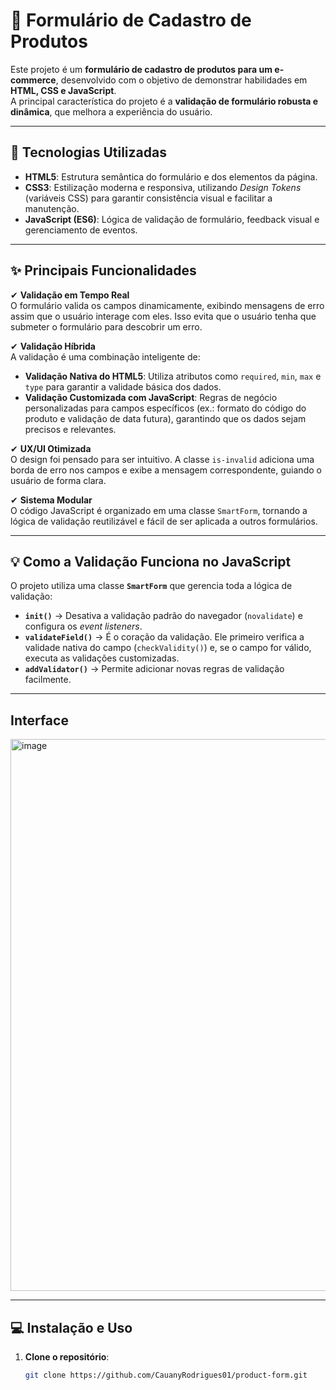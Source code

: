 # 🛒 Formulário de Cadastro de Produtos

Este projeto é um **formulário de cadastro de produtos para um e-commerce**, desenvolvido com o objetivo de demonstrar habilidades em **HTML, CSS e JavaScript**.  
A principal característica do projeto é a **validação de formulário robusta e dinâmica**, que melhora a experiência do usuário.

---

## 🚀 Tecnologias Utilizadas

- **HTML5**: Estrutura semântica do formulário e dos elementos da página.  
- **CSS3**: Estilização moderna e responsiva, utilizando *Design Tokens* (variáveis CSS) para garantir consistência visual e facilitar a manutenção.  
- **JavaScript (ES6)**: Lógica de validação de formulário, feedback visual e gerenciamento de eventos.  

---

## ✨ Principais Funcionalidades

✔ **Validação em Tempo Real**  
O formulário valida os campos dinamicamente, exibindo mensagens de erro assim que o usuário interage com eles. Isso evita que o usuário tenha que submeter o formulário para descobrir um erro.

✔ **Validação Híbrida**  
A validação é uma combinação inteligente de:  
- **Validação Nativa do HTML5**: Utiliza atributos como `required`, `min`, `max` e `type` para garantir a validade básica dos dados.  
- **Validação Customizada com JavaScript**: Regras de negócio personalizadas para campos específicos (ex.: formato do código do produto e validação de data futura), garantindo que os dados sejam precisos e relevantes.

✔ **UX/UI Otimizada**  
O design foi pensado para ser intuitivo. A classe `is-invalid` adiciona uma borda de erro nos campos e exibe a mensagem correspondente, guiando o usuário de forma clara.

✔ **Sistema Modular**  
O código JavaScript é organizado em uma classe `SmartForm`, tornando a lógica de validação reutilizável e fácil de ser aplicada a outros formulários.

---

## 💡 Como a Validação Funciona no JavaScript

O projeto utiliza uma classe **`SmartForm`** que gerencia toda a lógica de validação:

- **`init()`** → Desativa a validação padrão do navegador (`novalidate`) e configura os *event listeners*.  
- **`validateField()`** → É o coração da validação. Ele primeiro verifica a validade nativa do campo (`checkValidity()`) e, se o campo for válido, executa as validações customizadas.  
- **`addValidator()`** → Permite adicionar novas regras de validação facilmente.  

---

## Interface

<img width="1401" height="883" alt="image" src="https://github.com/user-attachments/assets/282c770e-8dc8-4bd9-903d-6666d6425446" />

---

## 💻 Instalação e Uso

1. **Clone o repositório**:
   ```bash
   git clone https://github.com/CauanyRodrigues01/product-form.git
